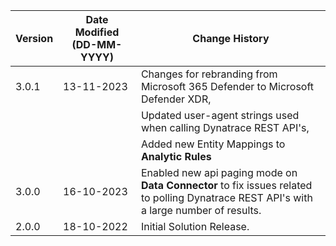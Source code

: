 | **Version** | **Date Modified (DD-MM-YYYY)** | **Change History**                          |
|-------------|--------------------------------|---------------------------------------------|
| 3.0.1       | 13-11-2023                     | Changes for rebranding from Microsoft 365 Defender to Microsoft Defender XDR,         |
|             |                                | Updated user-agent strings used when calling Dynatrace REST API's,                    |
|             |                                | Added new Entity Mappings to **Analytic Rules**                                       |
| 3.0.0       | 16-10-2023                     | Enabled new api paging mode on **Data Connector** to fix issues related to polling Dynatrace REST API's with a large number of results.   |
| 2.0.0       | 18-10-2022                     | Initial Solution Release.   |
